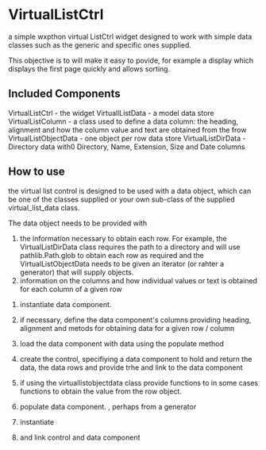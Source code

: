 # VirtualListCtrl
a simple wxpthon virtual ListCtrl widget designed to work with simple data classes such as the generic and specific ones supplied.  

This objective is to will make it easy to povide, for example a display which displays the first page quickly and allows sorting.

## Included Components

VirtualListCtrl - the widget 
VirtuallListData - a model data store
VirtualListColumn - a class used to define a data column: the heading, alignment and how the column value and text are obtained from the frow
VirtualListObjectData - one object per row data store
VirtualListDirData - Directory data with0 Directory, Name, Extension, Size and Date columns

## How to use

the virtual list control is designed to be used with a data object, which can be one of the classes supplied or your own sub-class of the supplied virtual_list_data class.

The data object needs to be provided with

1) the information necessary to obtain each row.  For example, the VirtualListDirData class requires the path to a directory and will use pathlib.Path.glob to obtain each row as required and the VirtualListObjectData needs to be given an iterator (or rahter a generator) that will supply objects.
2) information on the columns and how  individual values or text is obtained for each column of a given row




1.  instantiate data component.
2.  if necessary, define the data component's columns providing heading, alignment and metods for obtaining data for a given row / column
3.  load the data component with data using the populate method
4.  create the control, specifiying a data component to hold and return the data, the data rows and provide trhe  and link to the data component

   
6.  if using the virtuallistobjectdata class provide functions to in some cases functions to obtain the value from the row object.
7.  populate data component.  , perhaps from a generator
8.  instantiate
9.   and link control and data component
   
  


